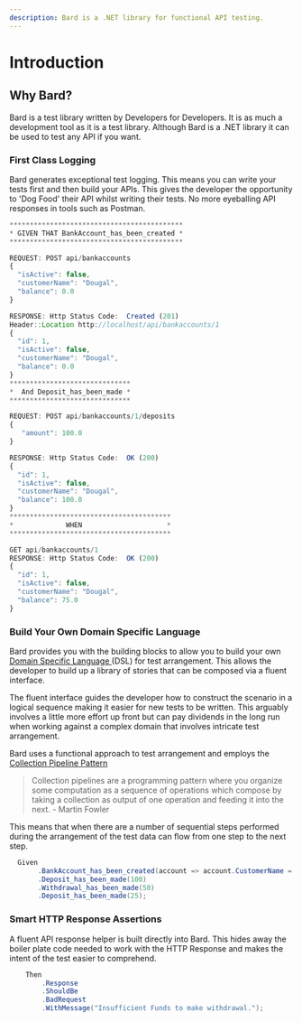 ```yaml
---
description: Bard is a .NET library for functional API testing.
---
```


# Introduction

## Why Bard?

Bard is a test library written by Developers for Developers. It is as much a development tool as it is a test library. Although Bard is a .NET library it can be used to test any API if you want.

### First Class Logging

Bard generates exceptional test logging. This means you can write your tests first and then build your APIs. This gives the developer the opportunity to 'Dog Food' their API whilst writing their tests. No more eyeballing API responses in tools such as Postman.

```javascript
*******************************************
* GIVEN THAT BankAccount_has_been_created *
*******************************************

REQUEST: POST api/bankaccounts
{  
  "isActive": false,
  "customerName": "Dougal",
  "balance": 0.0
}

RESPONSE: Http Status Code:  Created (201)
Header::Location http://localhost/api/bankaccounts/1
{
  "id": 1,
  "isActive": false,
  "customerName": "Dougal",
  "balance": 0.0
}
******************************
*  And Deposit_has_been_made *
******************************

REQUEST: POST api/bankaccounts/1/deposits
{
   "amount": 100.0
}

RESPONSE: Http Status Code:  OK (200)
{
  "id": 1,
  "isActive": false,
  "customerName": "Dougal",
  "balance": 100.0
}
****************************************
*             WHEN                     *
****************************************

GET api/bankaccounts/1
RESPONSE: Http Status Code:  OK (200)
{
  "id": 1,
  "isActive": false,
  "customerName": "Dougal",
  "balance": 75.0
}

```

### Build Your Own Domain Specific Language

Bard provides you with the building blocks to allow you to build your own [Domain Specific Language ](https://martinfowler.com/books/dsl.html)\(DSL\) for test arrangement. This allows the developer to build up a library of stories that can be composed via a fluent interface.

The fluent interface guides the developer how to construct the scenario in a logical sequence making it easier for new tests to be written. This arguably involves a little more effort up front but can pay dividends in the long run when working against a complex domain that involves intricate test arrangement.

 Bard uses a functional approach to test arrangement and employs the [Collection Pipeline Pattern](https://martinfowler.com/articles/collection-pipeline/) 

> Collection pipelines are a programming pattern where you organize some computation as a sequence of operations which compose by taking a collection as output of one operation and feeding it into the next. - Martin Fowler

This means that when there are a number of sequential steps performed during the arrangement of the test data can flow from one step to the next step.

```csharp
  Given       
       .BankAccount_has_been_created(account => account.CustomerName = "Dougal")
       .Deposit_has_been_made(100)
       .Withdrawal_has_been_made(50)
       .Deposit_has_been_made(25);
```

### Smart HTTP Response Assertions

A fluent API response helper is built directly into Bard. This hides away the boiler plate code needed to work with the HTTP Response and makes the intent of the test easier to comprehend.

```csharp
    Then
        .Response
        .ShouldBe
        .BadRequest
        .WithMessage("Insufficient Funds to make withdrawal.");
```

